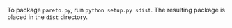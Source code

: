 To package `pareto.py`, run `python setup.py sdist`.
The resulting package is placed in the `dist` directory.
